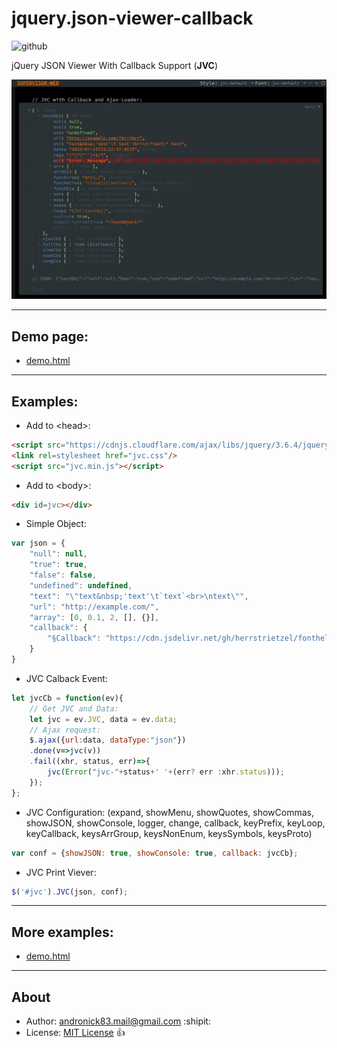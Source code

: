 # jquery.json-viewer-callback

![github](https://img.shields.io/github/license/andronick83/jquery.json-viewer-callback)

jQuery JSON Viewer With Callback Support (**JVC**)

![Screenshot](demo-screenshot.png?)

<hr>

## Demo page:
- [demo.html](https://andronick83.github.io/jquery.json-viewer-callback/demo.html)

<hr>

## Examples:
- Add to \<head\>:
```html
<script src="https://cdnjs.cloudflare.com/ajax/libs/jquery/3.6.4/jquery.min.js"></script>
<link rel=stylesheet href="jvc.css"/>
<script src="jvc.min.js"></script>
```

- Add to \<body\>:
```html
<div id=jvc></div>
```

- Simple Object:
```JavaScript
var json = {
	"null": null,
	"true": true,
	"false": false,
	"undefined": undefined,
	"text": "\"text&nbsp;'text'\t`text`<br>\ntext\"",
	"url": "http://example.com/",
	"array": [0, 0.1, 2, [], {}],
	"callback": {
		"§Callback": "https://cdn.jsdelivr.net/gh/herrstrietzel/fonthelpers@main/json/gfontsAPI.json"
	}
}
```

- JVC Calback Event:
```JavaScript
let jvcCb = function(ev){
	// Get JVC and Data:
	let jvc = ev.JVC, data = ev.data;
	// Ajax request:
	$.ajax({url:data, dataType:"json"})
	.done(v=>jvc(v))
	.fail((xhr, status, err)=>{
		jvc(Error("jvc-"+status+' '+(err? err :xhr.status)));
	});
};
```

- JVC Configuration: (expand, showMenu, showQuotes, showCommas, showJSON, showConsole, logger, change, callback, keyPrefix, keyLoop, keyCallback, keysArrGroup, keysNonEnum, keysSymbols, keysProto)
```JavaScript
var conf = {showJSON: true, showConsole: true, callback: jvcCb};
```

- JVC Print Viever:
```JavaScript
$('#jvc').JVC(json, conf);
```

<hr>

## More examples:
- [demo.html](https://github.com/andronick83/jquery.json-viewer-callback/blob/main/demo.html)

<hr>

## About
- Author: [andronick83.mail@gmail.com](mailto:andronick.mail@gmail.com) :shipit:
- License: [MIT License](http://opensource.org/licenses/MIT) :+1:
